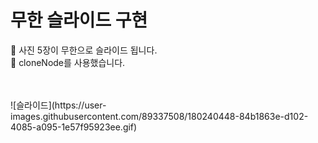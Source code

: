 # 무한 슬라이드 구현 
:green_heart: 사진 5장이 무한으로 슬라이드 됩니다. <br>
:purple_heart: cloneNode를 사용했습니다.<br>

<br>
<br>
![슬라이드](https://user-images.githubusercontent.com/89337508/180240448-84b1863e-d102-4085-a095-1e57f95923ee.gif)
